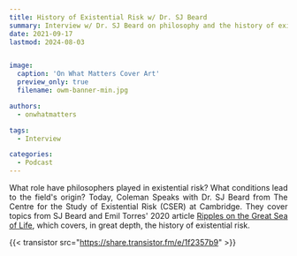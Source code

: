 ```yaml
---
title: History of Existential Risk w/ Dr. SJ Beard
summary: Interview w/ Dr. SJ Beard on philosophy and the history of existential risk
date: 2021-09-17
lastmod: 2024-08-03


image:
  caption: 'On What Matters Cover Art'
  preview_only: true
  filename: owm-banner-min.jpg

authors:
  - onwhatmatters

tags:
  - Interview

categories: 
  - Podcast
---
```


<div style="text-align: justify">
What role have philosophers played in existential risk? What conditions lead to the field's origin? Today, Coleman Speaks with Dr. SJ Beard from The Centre for the Study of Existential Risk (CSER) at Cambridge. They cover topics from SJ Beard and Emil Torres' 2020 article <a href="https://papers.ssrn.com/sol3/papers.cfm?abstract_id=3730000" target="_blank" rel="noreferrer noopener">Ripples on the Great Sea of Life</a>, which covers, in great depth, the history of existential risk.

{{< transistor src="https://share.transistor.fm/e/1f2357b9" >}}
</div>